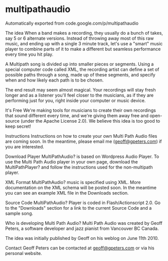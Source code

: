 # multipathaudio
Automatically exported from code.google.com/p/multipathaudio

The idea
When a band makes a recording, they usually do a bunch of takes, say 5 or 6 alternate versions. Instead of throwing away most of this raw music, and ending up with a single 3 minute track, let's use a "smart" music player to combine parts of it to make a different but seamless performance every time you hit play.

A Multipath song is divided up into smaller pieces or segments. Using a special computer code called XML, the recording artist can define a set of possible paths through a song, made up of these segments, and specify when and how likely each path is to be chosen.

The end result may seem almost magical. Your recordings will stay fresh longer and as a listener you'll feel closer to the musicians, as if they are performing just for you, right inside your computer or music device.

It's Free
We're making tools for musicians to create their own recordings that sound different every time, and we're giving them away free and open-source (under the Apache License 2.0). We believe this idea is too good to keep secret!

Instructions
Instructions on how to create your own Multi Path Audio files are coming soon. In the meantime, please email me (geoff@gpeters.com) if you are interested.

Download Player
MultiPathAudio? is based on Wordpress Audio Player. To use the Multi Path Audio player in your own page, download the MultiPathPlayer? and follow the instructions used for the non-multipath player.

XML Format
MultiPathAudio? music is specified using XML. More documentation on the XML schema will be posted soon. In the meantime you can see an example XML file in the Downloads section.

Source Code
MultiPathAudio? Player is coded in Flash/Actionscript 2.0. Go to the "Downloads" section for a link to the current Source Code and a sample song.

Who is developing Multi Path Audio?
Multi Path Audio was created by Geoff Peters, a software developer and jazz pianist from Vancouver BC Canada.

The idea was initially published by Geoff on his weblog on June 11th 2010.

Contact
Geoff Peters can be contacted at geoff@gpeters.com or via his personal website.
